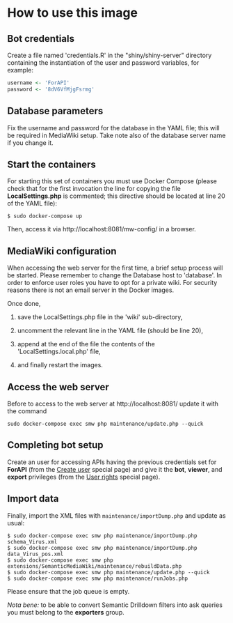 # How to use this image

## Bot credentials

Create a file named 'credentials.R' in the "shiny/shiny-server" directory containing the instantiation of the user and password variables, for example:

```R
username <- 'ForAPI'
password <- '8dV6VfMjgFsrmg'
```


## Database parameters

Fix the username and password for the database in the YAML file; this will be required in MediaWiki setup. Take note also of the database server name if you change it.


## Start the containers

For starting this set of containers you must use Docker Compose (please check that for the first invocation the line for copying the file **LocalSettings.php** is commented; this directive should be located at line 20 of the YAML file):

```shell
$ sudo docker-compose up
```

Then, access it via http://localhost:8081/mw-config/ in a browser.


## MediaWiki configuration

When accessing the web server for the first time, a brief setup process will be started. Please remember to change the Database host to 'database'. In order to enforce user roles you have to opt for a private wiki. For security reasons there is not an email server in the Docker images.

Once done,

1. save the LocalSettings.php file in the 'wiki' sub-directory,

2. uncomment the relevant line in the YAML file (should be line 20),

3. append at the end of the file the contents of the 'LocalSettings.local.php' file,

4. and finally restart the images.


## Access the web server

Before to access to the web server at http://localhost:8081/ update it with the command

```shell
sudo docker-compose exec smw php maintenance/update.php --quick
```


## Completing bot setup

Create an user for accessing APIs having the previous credentials set for **ForAPI** (from the [Create user](http://localhost:8081/index.php/Special:CreateAccount) special page) and give it the **bot**, **viewer**, and **export** privileges (from the [User rights](http://localhost:8081/index.php/Special:UserRights) special page).



## Import data

Finally, import the XML files with `maintenance/importDump.php` and update as usual:

```shell
$ sudo docker-compose exec smw php maintenance/importDump.php schema_Virus.xml
$ sudo docker-compose exec smw php maintenance/importDump.php data_Virus_pos.xml
$ sudo docker-compose exec smw php extensions/SemanticMediaWiki/maintenance/rebuildData.php
$ sudo docker-compose exec smw php maintenance/update.php --quick
$ sudo docker-compose exec smw php maintenance/runJobs.php
```

Please ensure that the job queue is empty.

*Nota bene:*  to be able to convert Semantic Drilldown filters into ask queries you must belong to the **exporters** group.

